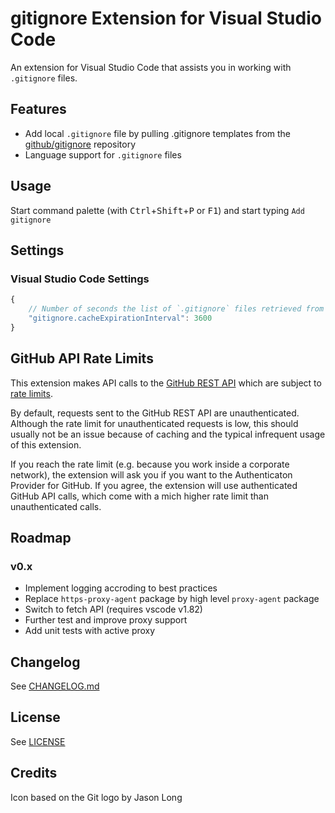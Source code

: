# gitignore Extension for Visual Studio Code

An extension for Visual Studio Code that assists you in working with `.gitignore` files.


## Features

- Add local `.gitignore` file by pulling .gitignore templates from the [github/gitignore](https://github.com/github/gitignore) repository
- Language support for `.gitignore` files


## Usage

Start command palette (with <kbd>Ctrl</kbd>+<kbd>Shift</kbd>+<kbd>P</kbd> or <kbd>F1</kbd>) and start typing `Add gitignore`


## Settings

### Visual Studio Code Settings

```JavaScript
{
    // Number of seconds the list of `.gitignore` files retrieved from github will be cached
    "gitignore.cacheExpirationInterval": 3600
}
```

## GitHub API Rate Limits

This extension makes API calls to the [GitHub REST API](https://docs.github.com/en/rest) which are subject to [rate limits](https://docs.github.com/en/rest/overview/resources-in-the-rest-api#rate-limiting).

By default, requests sent to the GitHub REST API are unauthenticated. Although the rate limit for unauthenticated requests is low, this should usually not be an issue because of caching and the typical infrequent usage of this extension.

If you reach the rate limit (e.g. because you work inside a corporate network), the extension will ask you if you want to the Authenticaton Provider for GitHub. If you agree, the extension will use authenticated GitHub API calls, which come with a mich higher rate limit than unauthenticated calls.


## Roadmap

### v0.x
- Implement logging accroding to best practices
- Replace `https-proxy-agent` package by high level `proxy-agent` package
- Switch to fetch API (requires vscode v1.82)
- Further test and improve proxy support
- Add unit tests with active proxy


## Changelog

See [CHANGELOG.md](https://github.com/CodeZombieCH/vscode-gitignore/blob/HEAD/CHANGELOG.md)


## License

See [LICENSE](https://github.com/CodeZombieCH/vscode-gitignore/blob/HEAD/LICENSE)


## Credits

Icon based on the Git logo by Jason Long
